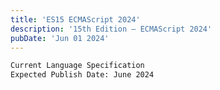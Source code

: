 ```yaml
---
title: 'ES15 ECMAScript 2024'
description: '15th Edition – ECMAScript 2024'
pubDate: 'Jun 01 2024'
---
```


```bash
Current Language Specification
Expected Publish Date: June 2024
```
